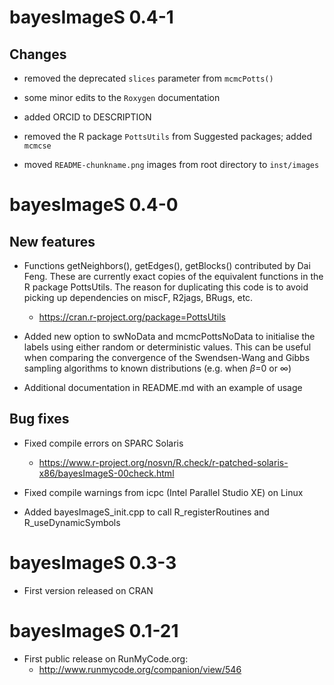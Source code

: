 # bayesImageS 0.4-1

## Changes

* removed the deprecated `slices` parameter from `mcmcPotts()`

* some minor edits to the `Roxygen` documentation

* added ORCID to DESCRIPTION

* removed the R package `PottsUtils` from Suggested packages; added `mcmcse`

* moved `README-chunkname.png` images from root directory to `inst/images`

# bayesImageS 0.4-0

## New features

* Functions getNeighbors(), getEdges(), getBlocks() contributed by Dai Feng. These are currently exact copies of the equivalent functions in the R package PottsUtils. The reason for duplicating this code is to avoid picking up dependencies on miscF, R2jags, BRugs, etc.
    + <https://cran.r-project.org/package=PottsUtils>

* Added new option to swNoData and mcmcPottsNoData to initialise the labels using either random or deterministic values. This can be useful when comparing the convergence of the Swendsen-Wang and Gibbs sampling algorithms to known distributions (e.g. when $\beta$=0 or $\infty$)

* Additional documentation in README.md with an example of usage

## Bug fixes

* Fixed compile errors on SPARC Solaris
    + <https://www.r-project.org/nosvn/R.check/r-patched-solaris-x86/bayesImageS-00check.html>

* Fixed compile warnings from icpc (Intel Parallel Studio XE) on Linux

* Added bayesImageS_init.cpp to call R_registerRoutines and R_useDynamicSymbols

# bayesImageS 0.3-3

* First version released on CRAN

# bayesImageS 0.1-21

* First public release on RunMyCode.org:
    + <http://www.runmycode.org/companion/view/546>
